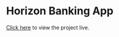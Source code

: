 # Horizon Banking App

[Click here](https://banking-gilt-gamma.vercel.app/sign-in) to view the project live.
